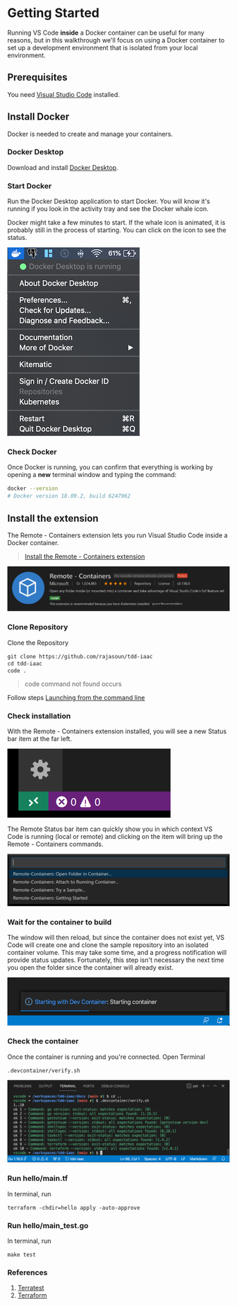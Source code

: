 # Getting Started

Running VS Code **inside** a Docker container can be useful for many reasons, but in this walkthrough we'll focus on using a Docker container to set up a development environment that is isolated from your local environment.

## Prerequisites

You need [Visual Studio Code](https://code.visualstudio.com/) installed.

## Install Docker

Docker is needed to create and manage your containers.

### Docker Desktop

Download and install [Docker Desktop](https://www.docker.com/products/docker-desktop).

### Start Docker

Run the Docker Desktop application to start Docker. You will know it's running if you look in the activity tray and see the Docker whale icon.

Docker might take a few minutes to start. If the whale icon is animated, it is probably still in the process of starting. You can click on the icon to see the status.

![Docker status](docs/images/docker-status.png)

### Check Docker

Once Docker is running, you can confirm that everything is working by opening a **new** terminal window and typing the command:

```bash
docker --version
# Docker version 18.09.2, build 6247962
```

## Install the extension

The Remote - Containers extension lets you run Visual Studio Code inside a Docker container.

> <a class="tutorial-install-extension-btn" href="vscode:extension/ms-vscode-remote.remote-containers">Install the Remote - Containers extension</a>

![Remote - Containers extension](docs/images/containers-extension.png)

### Clone Repository

Clone the Repository

```
git clone https://github.com/rajasoun/tdd-iaac
cd tdd-iaac
code .
```

> code command not found occurs 

Follow steps [Launching from the command line](https://code.visualstudio.com/docs/setup/mac#_launching-from-the-command-line)

### Check installation

With the Remote - Containers extension installed, you will see a new Status bar item at the far left.

![Remote Status bar item](docs/images/remote-status-bar.png)

The Remote Status bar item can quickly show you in which context VS Code is running (local or remote) and clicking on the item will bring up the Remote - Containers commands.

![Remote - Containers commands](docs/images/remote-containers-commands.png)

### Wait for the container to build

The window will then reload, but since the container does not exist yet, VS Code will create one and clone the sample repository into an isolated container volume. This may take some time, and a progress notification will provide status updates. Fortunately, this step isn't necessary the next time you open the folder since the container will already exist.

![Dev - Container Progress](docs/images/dev-container-progress.png)

### Check the container

Once the container is running and you're connected. Open Terminal 

```
.devcontainer/verify.sh 
```
![Goss Validate Output](docs/images/goss-verify.png)

### Run hello/main.tf

In terminal, run

```
terraform -chdir=hello apply -auto-approve
```

### Run hello/main_test.go

In terminal, run

```
make test
```

### References

1. [Terratest](https://terratest.gruntwork.io/)
1. [Terraform](https://learn.hashicorp.com/terraform)
